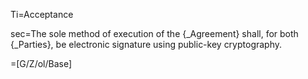Ti=Acceptance

sec=The sole method of execution of the {_Agreement} shall, for both {_Parties}, be electronic signature using public-key cryptography.

=[G/Z/ol/Base]
